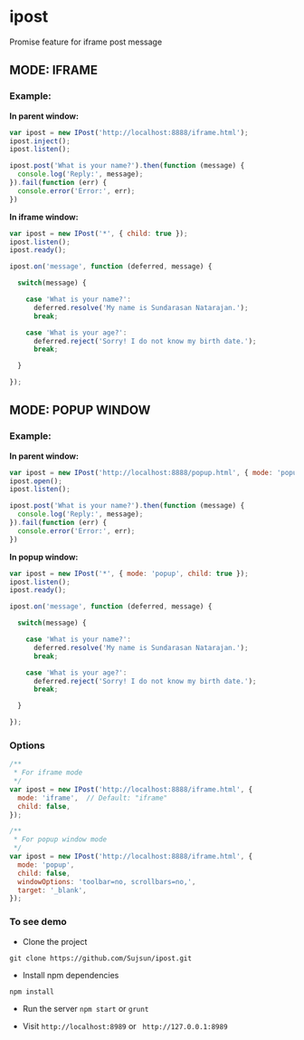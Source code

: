 # ipost
Promise feature for iframe post message


## MODE: IFRAME
### Example:
**In parent window:**
```javascript
var ipost = new IPost('http://localhost:8888/iframe.html');
ipost.inject();
ipost.listen();

ipost.post('What is your name?').then(function (message) {
  console.log('Reply:', message);
}).fail(function (err) {
  console.error('Error:', err);
})
```

**In iframe window:**
```javascript
var ipost = new IPost('*', { child: true });
ipost.listen();
ipost.ready();

ipost.on('message', function (deferred, message) {

  switch(message) {

    case 'What is your name?':
      deferred.resolve('My name is Sundarasan Natarajan.');
      break;

    case 'What is your age?':
      deferred.reject('Sorry! I do not know my birth date.');
      break;

  }

});
```

## MODE: POPUP WINDOW
### Example:
**In parent window:**
```javascript
var ipost = new IPost('http://localhost:8888/popup.html', { mode: 'popup' });
ipost.open();
ipost.listen();

ipost.post('What is your name?').then(function (message) {
  console.log('Reply:', message);
}).fail(function (err) {
  console.error('Error:', err);
})
```

**In popup window:**
```javascript
var ipost = new IPost('*', { mode: 'popup', child: true });
ipost.listen();
ipost.ready();

ipost.on('message', function (deferred, message) {

  switch(message) {

    case 'What is your name?':
      deferred.resolve('My name is Sundarasan Natarajan.');
      break;

    case 'What is your age?':
      deferred.reject('Sorry! I do not know my birth date.');
      break;

  }

});
```

### Options
```javascript
/**
 * For iframe mode
 */
var ipost = new IPost('http://localhost:8888/iframe.html', {
  mode: 'iframe',  // Default: "iframe"
  child: false,
});

/**
 * For popup window mode
 */
var ipost = new IPost('http://localhost:8888/iframe.html', {
  mode: 'popup',
  child: false,
  windowOptions: 'toolbar=no, scrollbars=no,',
  target: '_blank',
});

```


### To see demo
- Clone the project
```
git clone https://github.com/Sujsun/ipost.git
```

- Install npm dependencies
```
npm install 
```

- Run the server
`npm start` or `grunt`

- Visit
`http://localhost:8989` or ` http://127.0.0.1:8989`

